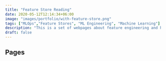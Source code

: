 ```yaml
---
title: "Feature Store Reading"
date: 2020-05-12T12:14:34+06:00
image: "images/portfolio/with-feature-store.png"
tags: ["MLOps","Feature Stores", "ML Engineering", "Machine Learning"]
description: "This is a set of webpages about feature engineering and how it is done elsewhere."
draft: false
---
```


## Pages

